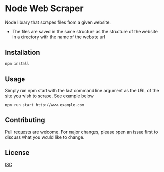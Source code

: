 # Node Web Scraper

Node library that scrapes files from a given website.

- The files are saved in the same structure as the structure of the website in a directory with the name of the website url

## Installation

```bash
npm install
```

## Usage

Simply run npm start with the last command line argument as the URL of the site you wish to scrape. See example below:

```
npm run start http://www.example.com
```

## Contributing
Pull requests are welcome. For major changes, please open an issue first to discuss what you would like to change.

## License
[ISC](https://choosealicense.com/licenses/isc/)
